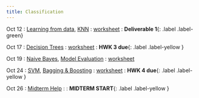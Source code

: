```yaml
---
title: Classification
---
```


Oct 12 
: [Learning from data](#), [KNN](#) 
  : [worksheet](#)
    : **Deliverable 1**{: .label .label-green}

Oct 17 
: [Decision Trees](#) 
  : [worksheet](#) 
    : **HWK 3 due**{: .label .label-yellow }

Oct 19 
: [Naive Bayes](#), [Model Evaluation](#) 
  : [worksheet](#)

Oct 24 
: [SVM](#), [Bagging & Boosting](#) 
  : [worksheet](#) 
    : **HWK 4 due**{: .label .label-yellow }

Oct 26 
: [Midterm Help](#) 
  : 
    : **MIDTERM START**{: .label .label-yellow }
